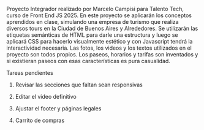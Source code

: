 Proyecto Integrador realizado por Marcelo Campisi para Talento Tech, curso de Front End JS 2025.
En este proyecto se aplicarán los conceptos aprendidos en clase, simulando una empresa de turismo que realiza diversos tours en la Ciudad de Buenos Aires y Alrededores.
Se utilizarán las etiquetas semánticas de HTML para darle una estructura y luego se aplicará CSS para hacerlo visualmente estético y con Javascript tendrá la interactividad necesaria.
Las fotos, los videos y los textos utilizados en el proyecto son todos propios.  Los paseos, horarios y tarifas son inventados y si existieran paseos con esas características es pura casualidad.

Tareas pendientes
1) Revisar las secciones que faltan sean responsivas

3) Editar el video definitivo

4) Ajustar el footer y páginas legales

5) Carrito de compras